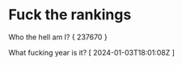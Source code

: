 # Fuck the rankings

Who the hell am I?
{ 237670 }

What fucking year is it?
[ 2024-01-03T18:01:08Z ]
